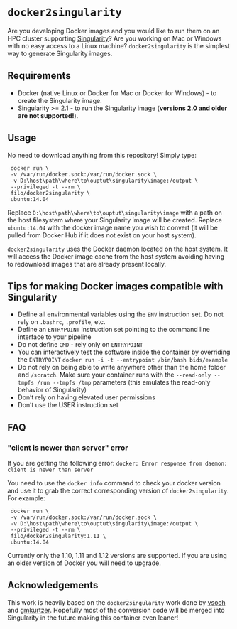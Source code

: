 # `docker2singularity`

Are you developing Docker images and you would like to run them on an HPC cluster supporting [Singularity](http://singularity.lbl.gov)? Are you working on Mac or Windows with no easy access to a Linux machine? `docker2singularity` is the simplest way to generate Singularity images.

## Requirements

 - Docker (native Linux or Docker for Mac or Docker for Windows) - to create the Singularity image.
 - Singularity >= 2.1 - to run the Singularity image (**versions 2.0 and older are not supported!**).

## Usage

No need to download anything from this repository! Simply type:

     docker run \        
     -v /var/run/docker.sock:/var/run/docker.sock \
     -v D:\host\path\where\to\ouptut\singularity\image:/output \
     --privileged -t --rm \
     filo/docker2singularity \            
     ubuntu:14.04

Replace `D:\host\path\where\to\ouptut\singularity\image` with a path on the host filesystem where your Singularity image will be created. Replace `ubuntu:14.04` with the docker image name you wish to convert (it will be pulled from Docker Hub if it does not exist on your host system).

`docker2singularity` uses the Docker daemon located on the host system. It will access the Docker image cache from the host system avoiding having to redownload images that are already present locally.

## Tips for making Docker images compatible with Singularity

 - Define all environmental variables using the `ENV` instruction set. Do not rely on `.bashrc`, `.profile`, etc.
 - Define an `ENTRYPOINT` instruction set pointing to the command line interface to your pipeline
 - Do not define `CMD` - rely only on `ENTRYPOINT`
 - You can interactively test the software inside the container by overriding the `ENTRYPOINT`
   `docker run -i -t --entrypoint /bin/bash bids/example`
 - Do not rely on being able to write anywhere other than the home folder and `/scratch`. Make sure your container runs with the `--read-only --tmpfs /run --tmpfs /tmp` parameters (this emulates the read-only behavior of Singularity)
 - Don’t rely on having elevated user permissions
 - Don’t use the USER instruction set

## FAQ
### "client is newer than server" error
If you are getting the following error:
`docker: Error response from daemon: client is newer than server`

You need to use the `docker info` command to check your docker version and use it to grab the correct corresponding version of `docker2singularity`. For example:

     docker run \        
     -v /var/run/docker.sock:/var/run/docker.sock \
     -v D:\host\path\where\to\ouptut\singularity\image:/output \
     --privileged -t --rm \
     filo/docker2singularity:1.11 \            
     ubuntu:14.04

Currently only the 1.10, 1.11 and 1.12 versions are supported. If you are using an older version of Docker you will need to upgrade.

## Acknowledgements
This work is heavily based on the `docker2singularity` work done by [vsoch](https://github.com/vsoch) and [gmkurtzer](https://github.com/gmkurtzer). Hopefully most of the conversion code will be merged into Singularity in the future making this container even leaner!
